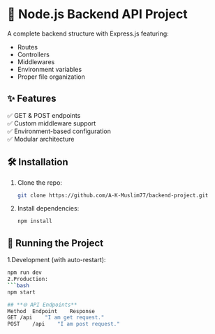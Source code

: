# 🚀 Node.js Backend API Project

A complete backend structure with Express.js featuring:
- Routes
- Controllers
- Middlewares
- Environment variables
- Proper file organization

## **✨ Features**
✅ GET & POST endpoints  
✅ Custom middleware support  
✅ Environment-based configuration  
✅ Modular architecture  

## **🛠️ Installation**
1. Clone the repo:
   ```bash
   git clone https://github.com/A-K-Muslim77/backend-project.git
2. Install dependencies:
   ```bash
   npm install
   
## **🚦 Running the Project**
1.Development (with auto-restart):
   ```bash
   npm run dev
2.Production:
   ```bash
   npm start

## **🌐 API Endpoints**
Method	Endpoint	Response
GET	/api	"I am get request."
POST	/api	"I am post request."
